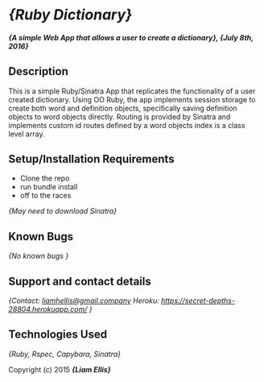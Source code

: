 # _{Ruby Dictionary}_

#### _{A simple Web App that allows a user to create a dictionary}, {July 8th, 2016}_



## Description

This is a simple Ruby/Sinatra App that replicates the functionality of a user created dictionary. Using OO Ruby, the app implements session storage to create both word and definition objects, specifically saving definition objects to word objects directly. Routing is provided by Sinatra and implements custom id routes defined by a word objects index is a class level array.

## Setup/Installation Requirements

* Clone the repo
* run bundle install
* off to the races

_{May need to download Sinatra}_

## Known Bugs

_{No known bugs }_

## Support and contact details

_{Contact: liamhellis@gmail.company
  Heroku: https://secret-depths-28804.herokuapp.com/
  }_

## Technologies Used

_{Ruby, Rspec, Capybara, Sinatra}_


Copyright (c) 2015 **_{Liam Ellis}_**
